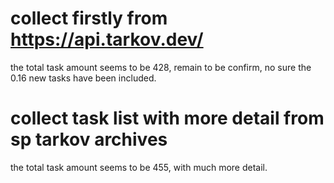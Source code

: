 # collect firstly from https://api.tarkov.dev/
the total task amount seems to be 428, remain to be confirm, no sure the 0.16 new tasks have been included.

# collect task list with more detail from sp tarkov archives
the total task amount seems to be 455, with much more detail.